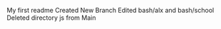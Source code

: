 My first readme
Created New Branch 
Edited bash/alx and bash/school 
Deleted directory js from Main


